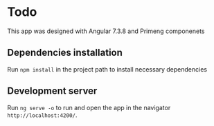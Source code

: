 # Todo

This app was designed with Angular 7.3.8 and Primeng componenets

## Dependencies installation 

Run `npm install` in the project path to install necessary dependencies

## Development server

Run `ng serve -o` to run and open the app in the navigator `http://localhost:4200/`. 
